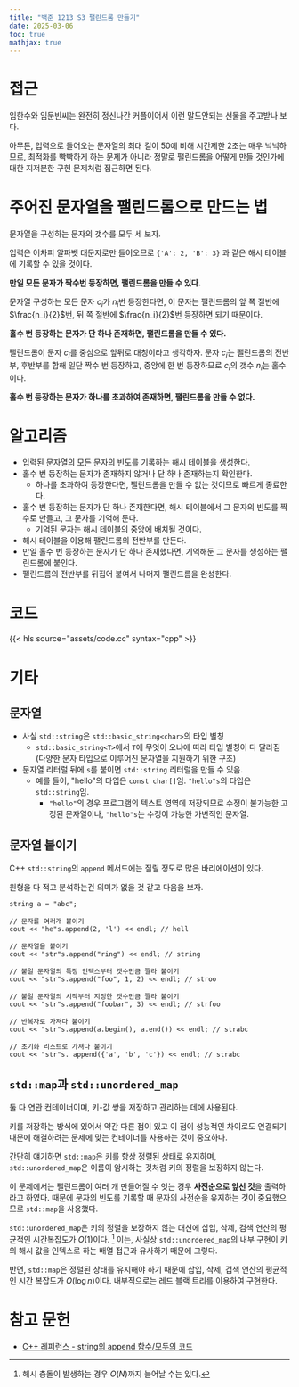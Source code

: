 ```yaml
---
title: "백준 1213 S3 팰린드롬 만들기"
date: 2025-03-06
toc: true
mathjax: true
---
```


# 접근

임한수와 임문빈씨는 완전히 정신나간 커플이어서 이런 말도안되는 선물을 주고받나 보다.

아무튼, 입력으로 들어오는 문자열의 최대 길이 50에 비해 시간제한 2초는 매우 넉넉하므로, 최적화를 빡빡하게 하는 문제가 아니라 정말로 팰린드롬을 어떻게 만들 것인가에 대한 지저분한 구현 문제처럼 접근하면 된다.

# 주어진 문자열을 팰린드롬으로 만드는 법

문자열을 구성하는 문자의 갯수를 모두 세 보자. 

입력은 어차피 알파벳 대문자로만 들어오므로 `{'A': 2, 'B': 3}` 과 같은 해시 테이블에 기록할 수 있을 것이다.

**만일 모든 문자가 짝수번 등장하면, 팰린드롬을 만들 수 있다.** 

문자열 구성하는 모든 문자 $c_i$가 $n_i$번 등장한다면, 이 문자는 팰린드롬의 앞 쪽 절반에 $\frac{n_i}{2}$번, 뒤 쪽 절반에 $\frac{n_i}{2}$번 등장하면 되기 때문이다.

**홀수 번 등장하는 문자가 단 하나 존재하면, 팰린드롬을 만들 수 있다.**

팰린드롬이 문자 $c_i$를 중심으로 앞뒤로 대칭이라고 생각하자. 문자 $c_i$는 팰린드롬의 전반부, 후반부를 합해 일단 짝수 번 등장하고, 중앙에 한 번 등장하므로 $c_i$의 갯수 $n_i$는 홀수이다. 

**홀수 번 등장하는 문자가 하나를 초과하여 존재하면, 팰린드롬을 만들 수 없다.**

# 알고리즘

* 입력된 문자열의 모든 문자의 빈도를 기록하는 해시 테이블을 생성한다.
* 홀수 번 등장하는 문자가 존재하지 않거나 단 하나 존재하는지 확인한다.
  * 하나를 초과하여 등장한다면, 팰린드롬을 만들 수 없는 것이므로 빠르게 종료한다.
* 홀수 번 등장하는 문자가 단 하나 존재한다면, 해시 테이블에서 그 문자의 빈도를 짝수로 만들고, 그 문자를 기억해 둔다. 
  * 기억된 문자는 해시 테이블의 중앙에 배치될 것이다.
* 해시 테이블을 이용해 팰린드롬의 전반부를 만든다.
* 만일 홀수 번 등장하는 문자가 단 하나 존재했다면, 기억해둔 그 문자를 생성하는 팰린드롬에 붙인다.
* 팰린드롬의 전반부를 뒤집어 붙여서 나머지 팰린드롬을 완성한다.

# 코드

{{< hls source="assets/code.cc" syntax="cpp" >}}

# 기타

## 문자열

* 사실 `std::string`은 `std::basic_string<char>`의 타입 별칭
  * `std::basic_string<T>`에서 `T`에 무엇이 오냐에 따라 타입 별칭이 다 달라짐  (다양한 문자 타입으로 이루어진 문자열을 지원하기 위한 구조)
* 문자열 리터럴 뒤에 `s`를 붙이면 `std::string` 리터럴을 만들 수 있음.
  * 예를 들어, "hello"의 타입은 `const char[]`임. `"hello"s`의 타입은 `std::string`임. 
    * `"hello"`의 경우 프로그램의 텍스트 영역에 저장되므로 수정이 불가능한 고정된 문자열이나, `"hello"s`는 수정이 가능한 가변적인 문자열.

## 문자열 붙이기

C++ `std::string`의 `append` 메서드에는 질릴 정도로 많은 바리에이션이 있다.

원형을 다 적고 분석하는건 의미가 없을 것 같고 다음을 보자.

```cpp{lineNos=false}
string a = "abc";

// 문자를 여러개 붙이기
cout << "he"s.append(2, 'l') << endl; // hell

// 문자열을 붙이기
cout << "str"s.append("ring") << endl; // string

// 붙일 문자열의 특정 인덱스부터 갯수만큼 짤라 붙이기
cout << "str"s.append("foo", 1, 2) << endl; // stroo

// 붙일 문자열의 시작부터 지정한 갯수만큼 짤라 붙이기
cout << "str"s.append("foobar", 3) << endl; // strfoo 

// 반복자로 가져다 붙이기
cout << "str"s.append(a.begin(), a.end()) << endl; // strabc

// 초기화 리스트로 가져다 붙이기
cout << "str"s. append({'a', 'b', 'c'}) << endl; // strabc
```

## `std::map`과 `std::unordered_map`

둘 다 연관 컨테이너이며, 키-값 쌍을 저장하고 관리하는 데에 사용된다.

키를 저장하는 방식에 있어서 약간 다른 점이 있고 이 점이 성능적인 차이로도 연결되기 때문에 해결하려는 문제에 맞는 컨테이너를 사용하는 것이 중요하다.

간단히 얘기하면 `std::map`은 키를 항상 정렬된 상태로 유지하며, `std::unordered_map`은 이름이 암시하는 것처럼 키의 정렬을 보장하지 않는다.

이 문제에서는 팰린드롬이 여러 개 만들어질 수 잇는 경우 **사전순으로 앞선 것**을 출력하라고 하였다. 때문에 문자의 빈도를 기록할 때 문자의 사전순을 유지하는 것이 중요했으므로 `std::map`을 사용했다.

`std::unordered_map`은 키의 정렬을 보장하지 않는 대신에 삽입, 삭제, 검색 연산의 평균적인 시간복잡도가 $O(1)$이다. [^1] 이는, 사실상 `std::unordered_map`의 내부 구현이 키의 해시 값을 인덱스로 하는 배열 접근과 유사하기 때문에 그렇다. 

[^1]: 해시 충돌이 발생하는 경우 $O(N)$까지 늘어날 수는 있다.

반면, `std::map`은 정렬된 상태를 유지해야 하기 때문에 삽입, 삭제, 겁색 연산의 평균적인 시간 복잡도가 $O(\log{n})$이다. 내부적으로는 레드 블랙 트리를 이용하여 구현한다.

# 참고 문헌

- [C++ 레퍼런스 - string의 append 함수/모두의 코드](https://modoocode.com/307)